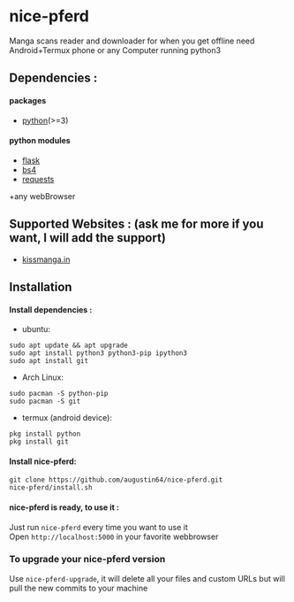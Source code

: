 # nice-pferd
Manga scans reader and downloader for when you get offline need Android+Termux phone or any Computer running python3


## Dependencies :
#### packages
* [python](https://www.python.org/)(>=3)
#### python modules
* [flask](https://pypi.org/project/Flask/)
* [bs4](https://pypi.org/project/bs4/)
* [requests](https://pypi.org/project/requests/)

+any webBrowser

## Supported Websites : (ask me for more if you want, I will add the support)
* [kissmanga.in](https://kissmanga.in/)

## Installation

#### Install dependencies :
* ubuntu:
```
sudo apt update && apt upgrade
sudo apt install python3 python3-pip ipython3
sudo apt install git
```
* Arch Linux:
```
sudo pacman -S python-pip
sudo pacman -S git
```
* termux (android device):
```
pkg install python
pkg install git
```

#### Install nice-pferd:
```
git clone https://github.com/augustin64/nice-pferd.git
nice-pferd/install.sh
```

#### nice-pferd is ready, to use it :

Just run `nice-pferd` every time you want to use it  
Open `http://localhost:5000` in your favorite webbrowser

### To upgrade your nice-pferd version
Use `nice-pferd-upgrade`, it will delete all your files and custom URLs but will pull the new commits to your machine
